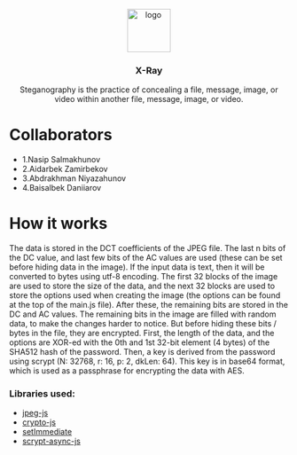 <p align="center">
    <img src="https://i.postimg.cc/K841sNnk/x-ray.png" alt="logo" width="78" height="78">
</p>

<h3 align="center"><b>X-Ray</b></h3>

<p align="center">
     Steganography is the practice of concealing a file, message, image, or video within another file, message, image, or video.
</p>


# Collaborators

- 1.Nasip Salmakhunov
- 2.Aidarbek Zamirbekov
- 3.Abdrakhman Niyazahunov
- 4.Baisalbek Daniiarov

# How it works

The data is stored in the DCT coefficients of the JPEG file. The last n bits of the DC value, and last few bits of the AC values are used (these can be set before hiding data in the image).
If the input data is text, then it will be converted to bytes using utf-8 encoding.
The first 32 blocks of the image are used to store the size of the data, and the next 32 blocks are used to store the options used when creating the image (the options can be found at the top of the main.js file).
After these, the remaining bits are stored in the DC and AC values.
The remaining bits in the image are filled with random data, to make the changes harder to notice.
But before hiding these bits / bytes in the file, they are encrypted. First, the length of the data, and the options are XOR-ed with the 0th and 1st 32-bit element (4 bytes) of the SHA512 hash of the password.
Then, a key is derived from the password using scrypt (N: 32768, r: 16, p: 2, dkLen: 64). This key is in base64 format, which is used as a passphrase for encrypting the data with AES.

### Libraries used:
- [jpeg-js](https://github.com/eugeneware/jpeg-js)
- [crypto-js](https://github.com/brix/crypto-js)
- [setImmediate](https://github.com/YuzuJS/setImmediate)
- [scrypt-async-js](https://github.com/dchest/scrypt-async-js)
